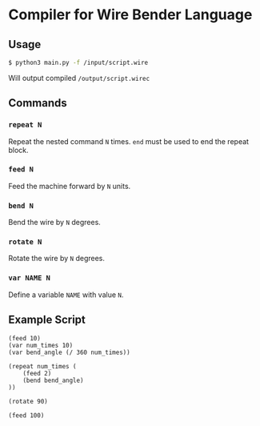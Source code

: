# Compiler for Wire Bender Language

## Usage

```sh
$ python3 main.py -f /input/script.wire
```

Will output compiled `/output/script.wirec`

## Commands

### `repeat N`

Repeat the nested command `N` times. `end` must be used to end the repeat block.

### `feed N`

Feed the machine forward by `N` units.

### `bend N`

Bend the wire by `N` degrees.

### `rotate N`

Rotate the wire by `N` degrees.

### `var NAME N`

Define a variable `NAME` with value `N`.

## Example Script

```
(feed 10)
(var num_times 10)
(var bend_angle (/ 360 num_times))

(repeat num_times (
    (feed 2)
    (bend bend_angle)
))

(rotate 90)

(feed 100)
```
